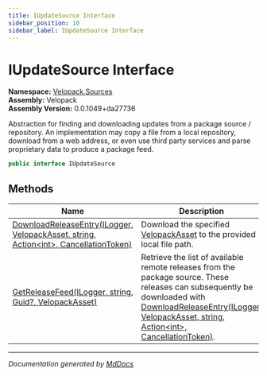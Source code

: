 ```yaml
---
title: IUpdateSource Interface
sidebar_position: 10
sidebar_label: IUpdateSource Interface
---
```

<!--  
  <auto-generated>   
    The contents of this file were generated by a tool.  
    Changes to this file may be list if the file is regenerated  
  </auto-generated>   
-->

# IUpdateSource Interface

**Namespace:** [Velopack.Sources](../index.md)  
**Assembly:** Velopack  
**Assembly Version:** 0.0.1049+da27736

Abstraction for finding and downloading updates from a package source \/ repository. An implementation may copy a file from a local repository, download from a web address,  or even use third party services and parse proprietary data to produce a package feed.

```csharp
public interface IUpdateSource
```

## Methods

| Name                                                                                                                      | Description                                                                                                                                                                                                                                           |
| ------------------------------------------------------------------------------------------------------------------------- | ----------------------------------------------------------------------------------------------------------------------------------------------------------------------------------------------------------------------------------------------------- |
| [DownloadReleaseEntry(ILogger, VelopackAsset, string, Action\<int\>, CancellationToken)](methods/DownloadReleaseEntry.md) | Download the specified [VelopackAsset](../../VelopackAsset/index.md) to the provided local file path.                                                                                                                                                 |
| [GetReleaseFeed(ILogger, string, Guid?, VelopackAsset)](methods/GetReleaseFeed.md)                                        | Retrieve the list of available remote releases from the package source. These releases can subsequently be downloaded with [DownloadReleaseEntry(ILogger, VelopackAsset, string, Action\<int\>, CancellationToken)](methods/DownloadReleaseEntry.md). |

___

*Documentation generated by [MdDocs](https://github.com/ap0llo/mddocs)*
